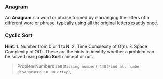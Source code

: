 
### Anagram
An **Anagram** is a word or phrase formed by rearranging the letters of a different word or phrase, typically using all the original letters exactly once.


### Cyclic Sort
**Hint**: 1. Number from 0 or 1 to N.
			 2. Time Complexity of O(n).
			 3. Space Complexity of O(1).
These are the hints to identify whether a problem can be solved using **cyclic Sort** concept or not.
> Problem Numbers `268(Missing number)`, `448(Find all number disappeared in an array)`, 



